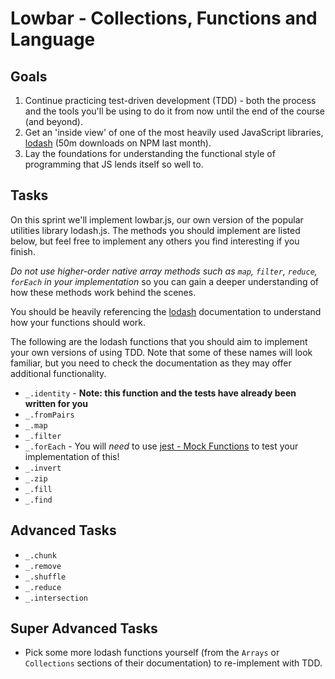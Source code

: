 # Lowbar - Collections, Functions and Language

## Goals

1. Continue practicing test-driven development (TDD) - both the process and the tools you'll be using to do it from now until the end of the course (and beyond).
2. Get an 'inside view' of one of the most heavily used JavaScript libraries, [lodash](https://lodash.com/) (50m downloads on NPM last month).
3. Lay the foundations for understanding the functional style of programming that JS lends itself so well to.

## Tasks

On this sprint we'll implement lowbar.js, our own version of the popular utilities library lodash.js. The methods you should implement are listed below, but feel free to implement any others you find interesting if you finish.

_Do not use higher-order native array methods such as `map`, `filter`, `reduce`, `forEach` in your implementation_ so you can gain a deeper understanding of how these methods work behind the scenes.

You should be heavily referencing the [lodash](https://lodash.com/docs/4.17.4/) documentation to understand how your functions should work.

The following are the lodash functions that you should aim to implement your own versions of using TDD. Note that some of these names will look familiar, but you need to check the documentation as they may offer additional functionality.

- `_.identity` - **Note: this function and the tests have already been written for you**
- `_.fromPairs`
- `_.map`
- `_.filter`
- `_.forEach` - You will _need_ to use [jest - Mock Functions](https://jestjs.io/docs/mock-functions) to test your implementation of this!
- `_.invert`
- `_.zip`
- `_.fill`
- `_.find`

## Advanced Tasks

- `_.chunk`
- `_.remove`
- `_.shuffle`
- `_.reduce`
- `_.intersection`

## Super Advanced Tasks

- Pick some more lodash functions yourself (from the `Arrays` or `Collections` sections of their documentation) to re-implement with TDD.
